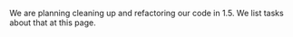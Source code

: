 We are planning cleaning up and refactoring our code in 1.5. We list tasks about that at this page.
